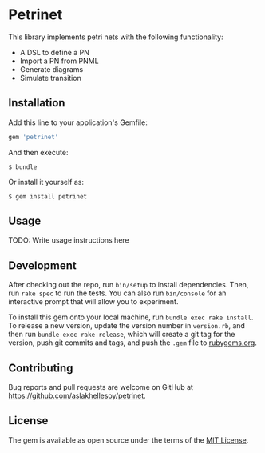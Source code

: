 # Petrinet

This library implements petri nets with the following functionality:

* A DSL to define a PN
* Import a PN from PNML
* Generate diagrams
* Simulate transition

## Installation

Add this line to your application's Gemfile:

```ruby
gem 'petrinet'
```

And then execute:

    $ bundle

Or install it yourself as:

    $ gem install petrinet

## Usage

TODO: Write usage instructions here

## Development

After checking out the repo, run `bin/setup` to install dependencies. Then, run `rake spec` to run the tests. You can also run `bin/console` for an interactive prompt that will allow you to experiment.

To install this gem onto your local machine, run `bundle exec rake install`. To release a new version, update the version number in `version.rb`, and then run `bundle exec rake release`, which will create a git tag for the version, push git commits and tags, and push the `.gem` file to [rubygems.org](https://rubygems.org).

## Contributing

Bug reports and pull requests are welcome on GitHub at https://github.com/aslakhellesoy/petrinet.

## License

The gem is available as open source under the terms of the [MIT License](https://opensource.org/licenses/MIT).
